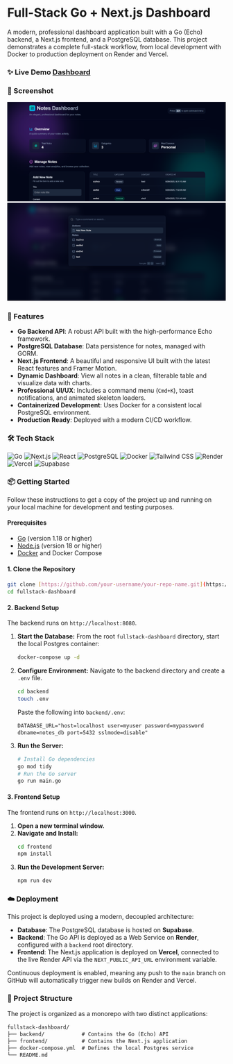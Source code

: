 # Full-Stack Go + Next.js Dashboard

A modern, professional dashboard application built with a Go (Echo) backend, a Next.js frontend, and a PostgreSQL database. This project demonstrates a complete full-stack workflow, from local development with Docker to production deployment on Render and Vercel.

### ✨ Live Demo [**Dashboard**](https://next-go-dashboard.vercel.app/) 


### 📸 Screenshot

![Dashboard Screenshot](public\s1.png)
![Dashboard Screenshot](public\s2.png)



### 🚀 Features

* **Go Backend API**: A robust API built with the high-performance Echo framework.
* **PostgreSQL Database**: Data persistence for notes, managed with GORM.
* **Next.js Frontend**: A beautiful and responsive UI built with the latest React features and Framer Motion.
* **Dynamic Dashboard**: View all notes in a clean, filterable table and visualize data with charts.
* **Professional UI/UX**: Includes a command menu (`Cmd+K`), toast notifications, and animated skeleton loaders.
* **Containerized Development**: Uses Docker for a consistent local PostgreSQL environment.
* **Production Ready**: Deployed with a modern CI/CD workflow.

### 🛠️ Tech Stack

![Go](https://img.shields.io/badge/Go-00ADD8?style=for-the-badge&logo=go&logoColor=white) ![Next.js](https://img.shields.io/badge/Next.js-000000?style=for-the-badge&logo=nextdotjs&logoColor=white) ![React](https://img.shields.io/badge/React-20232A?style=for-the-badge&logo=react&logoColor=61DAFB) ![PostgreSQL](https://img.shields.io/badge/PostgreSQL-316192?style=for-the-badge&logo=postgresql&logoColor=white) ![Docker](https://img.shields.io/badge/Docker-2496ED?style=for-the-badge&logo=docker&logoColor=white) ![Tailwind CSS](https://img.shields.io/badge/Tailwind_CSS-38B2AC?style=for-the-badge&logo=tailwind-css&logoColor=white) ![Render](https://img.shields.io/badge/Render-46E3B7?style=for-the-badge&logo=render&logoColor=white) ![Vercel](https://img.shields.io/badge/Vercel-000000?style=for-the-badge&logo=vercel&logoColor=white) ![Supabase](https://img.shields.io/badge/Supabase-3ECF8E?style=for-the-badge&logo=supabase&logoColor=white)

### 📦 Getting Started

Follow these instructions to get a copy of the project up and running on your local machine for development and testing purposes.

#### Prerequisites

* [Go](https://go.dev/doc/install) (version 1.18 or higher)
* [Node.js](https://nodejs.org/en/) (version 18 or higher)
* [Docker](https://www.docker.com/products/docker-desktop/) and Docker Compose

#### 1. Clone the Repository

```bash
git clone [https://github.com/your-username/your-repo-name.git](https://github.com/your-username/your-repo-name.git)
cd fullstack-dashboard
````

#### 2\. Backend Setup

The backend runs on `http://localhost:8080`.

1.  **Start the Database:** From the root `fullstack-dashboard` directory, start the local Postgres container:
    ```bash
    docker-compose up -d
    ```
2.  **Configure Environment:** Navigate to the backend directory and create a `.env` file.
    ```bash
    cd backend
    touch .env
    ```
    Paste the following into `backend/.env`:
    ```env
    DATABASE_URL="host=localhost user=myuser password=mypassword dbname=notes_db port=5432 sslmode=disable"
    ```
3.  **Run the Server:**
    ```bash
    # Install Go dependencies
    go mod tidy
    # Run the Go server
    go run main.go
    ```

#### 3\. Frontend Setup

The frontend runs on `http://localhost:3000`.

1.  **Open a new terminal window.**
2.  **Navigate and Install:**
    ```bash
    cd frontend
    npm install
    ```
3.  **Run the Development Server:**
    ```bash
    npm run dev
    ```

### ☁️ Deployment

This project is deployed using a modern, decoupled architecture:

  * **Database**: The PostgreSQL database is hosted on **Supabase**.
  * **Backend**: The Go API is deployed as a Web Service on **Render**, configured with a `backend` root directory.
  * **Frontend**: The Next.js application is deployed on **Vercel**, connected to the live Render API via the `NEXT_PUBLIC_API_URL` environment variable.

Continuous deployment is enabled, meaning any push to the `main` branch on GitHub will automatically trigger new builds on Render and Vercel.

### 📁 Project Structure

The project is organized as a monorepo with two distinct applications:

```
fullstack-dashboard/
├── backend/            # Contains the Go (Echo) API
├── frontend/           # Contains the Next.js application
├── docker-compose.yml  # Defines the local Postgres service
└── README.md
```